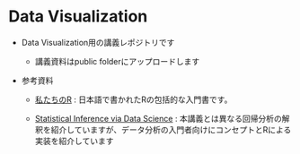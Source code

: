 # Data Visualization

- Data Visualization用の講義レポジトリです

  - 講義資料はpublic folderにアップロードします

- 参考資料

  - [私たちのR](https://www.jaysong.net/RBook/) : 日本語で書かれたRの包括的な入門書です。

  - [Statistical Inference via Data Science](https://moderndive.com/v2/index.html) : 本講義とは異なる回帰分析の解釈を紹介していますが、データ分析の入門者向けにコンセプトとRによる実装を紹介しています
